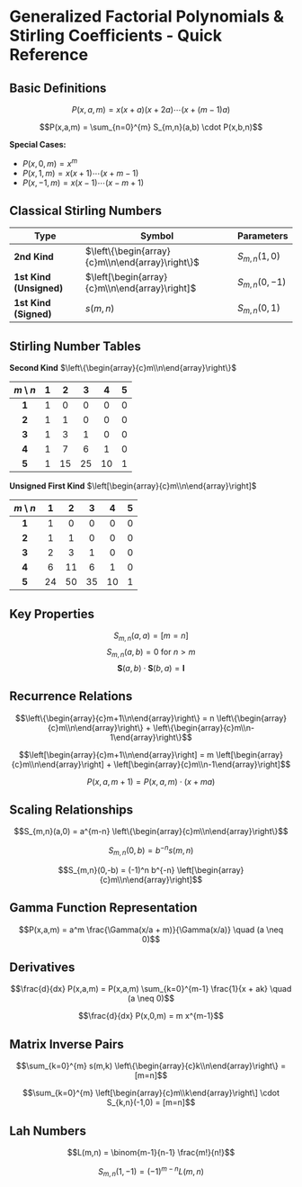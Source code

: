 # Generalized Factorial Polynomials & Stirling Coefficients - Quick Reference

## Basic Definitions

$$P(x,a,m) = x(x+a)(x+2a)\cdots(x+(m-1)a)$$

$$P(x,a,m) = \sum_{n=0}^{m} S_{m,n}(a,b) \cdot P(x,b,n)$$

**Special Cases:**
- $P(x,0,m) = x^m$  
- $P(x,1,m) = x(x+1)\cdots(x+m-1)$
- $P(x,-1,m) = x(x-1)\cdots(x-m+1)$

## Classical Stirling Numbers

| Type | Symbol | Parameters |
|------|--------|------------|
| **2nd Kind** | $\left\{\begin{array}{c}m\\n\end{array}\right\}$ | $S_{m,n}(1,0)$ |
| **1st Kind (Unsigned)** | $\left[\begin{array}{c}m\\n\end{array}\right]$ | $S_{m,n}(0,-1)$ |
| **1st Kind (Signed)** | $s(m,n)$ | $S_{m,n}(0,1)$ |

## Stirling Number Tables

**Second Kind** $\left\{\begin{array}{c}m\\n\end{array}\right\}$

| $m \setminus n$ | **1** | **2** | **3** | **4** | **5** |
|:---:|:---:|:---:|:---:|:---:|:---:|
| **1** | 1 | 0 | 0 | 0 | 0 |
| **2** | 1 | 1 | 0 | 0 | 0 |
| **3** | 1 | 3 | 1 | 0 | 0 |
| **4** | 1 | 7 | 6 | 1 | 0 |
| **5** | 1 | 15 | 25 | 10 | 1 |

**Unsigned First Kind** $\left[\begin{array}{c}m\\n\end{array}\right]$

| $m \setminus n$ | **1** | **2** | **3** | **4** | **5** |
|:---:|:---:|:---:|:---:|:---:|:---:|
| **1** | 1 | 0 | 0 | 0 | 0 |
| **2** | 1 | 1 | 0 | 0 | 0 |
| **3** | 2 | 3 | 1 | 0 | 0 |
| **4** | 6 | 11 | 6 | 1 | 0 |
| **5** | 24 | 50 | 35 | 10 | 1 |

## Key Properties

$$S_{m,n}(a,a) = [m=n]$$
$$S_{m,n}(a,b) = 0 \text{ for } n > m$$
$$\mathbf{S}(a,b) \cdot \mathbf{S}(b,a) = \mathbf{I}$$

## Recurrence Relations

$$\left\{\begin{array}{c}m+1\\n\end{array}\right\} = n \left\{\begin{array}{c}m\\n\end{array}\right\} + \left\{\begin{array}{c}m\\n-1\end{array}\right\}$$

$$\left[\begin{array}{c}m+1\\n\end{array}\right] = m \left[\begin{array}{c}m\\n\end{array}\right] + \left[\begin{array}{c}m\\n-1\end{array}\right]$$

$$P(x,a,m+1) = P(x,a,m) \cdot (x + ma)$$

## Scaling Relationships

$$S_{m,n}(a,0) = a^{m-n} \left\{\begin{array}{c}m\\n\end{array}\right\}$$

$$S_{m,n}(0,b) = b^{-n} s(m,n)$$

$$S_{m,n}(0,-b) = (-1)^n b^{-n} \left[\begin{array}{c}m\\n\end{array}\right]$$

## Gamma Function Representation

$$P(x,a,m) = a^m \frac{\Gamma(x/a + m)}{\Gamma(x/a)} \quad (a \neq 0)$$

## Derivatives

$$\frac{d}{dx} P(x,a,m) = P(x,a,m) \sum_{k=0}^{m-1} \frac{1}{x + ak} \quad (a \neq 0)$$

$$\frac{d}{dx} P(x,0,m) = m x^{m-1}$$

## Matrix Inverse Pairs

$$\sum_{k=0}^{m} s(m,k) \left\{\begin{array}{c}k\\n\end{array}\right\} = [m=n]$$

$$\sum_{k=0}^{m} \left[\begin{array}{c}m\\k\end{array}\right\] \cdot S_{k,n}(-1,0) = [m=n]$$

## Lah Numbers

$$L(m,n) = \binom{m-1}{n-1} \frac{m!}{n!}$$

$$S_{m,n}(1,-1) = (-1)^{m-n} L(m,n)$$
